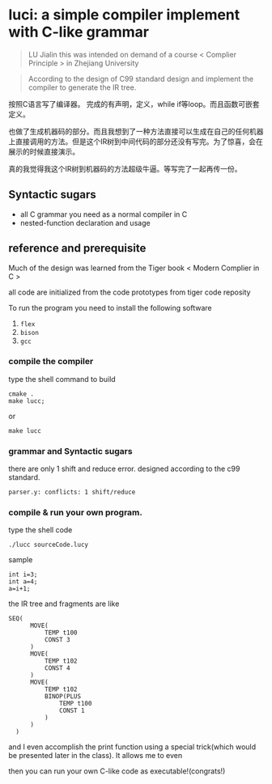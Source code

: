 # **luci**: a simple compiler implement with C-like grammar

> LU Jialin this was intended on demand of a course < Complier Principle > in Zhejiang University

> According to the design of C99 standard design and implement the compiler to generate the IR tree.

按照C语言写了编译器。 完成的有声明，定义，while if等loop。而且函数可嵌套定义。

也做了生成机器码的部分。而且我想到了一种方法直接可以生成在自己的任何机器上直接调用的方法。但是这个IR树到中间代码的部分还没有写完。为了惊喜，会在展示的时候直接演示。

真的我觉得我这个IR树到机器码的方法超级牛逼。等写完了一起再传一份。

## Syntactic sugars

- all C grammar you need as a normal compiler in C
- nested-function declaration and usage

## reference and prerequisite

Much of the design was learned from the Tiger book < Modern Complier in C >

all code are initialized from the code prototypes from tiger code reposity

To run the program you need to install the following software

1. `flex`
2. `bison`
3. `gcc`

### compile the compiler

type the shell command to build

```
cmake .
make lucc;
```

or

```
make lucc
```

### grammar and Syntactic sugars

there are only 1 shift and reduce error. designed according to the c99 standard.

```
parser.y: conflicts: 1 shift/reduce
```

### compile & run your own program.

type the shell code

```
./lucc sourceCode.lucy
```

sample

```
int i=3;
int a=4;
a=i+1;
```

the IR tree and fragments are like

```
SEQ(
      MOVE(
          TEMP t100
          CONST 3
      )
      MOVE(
          TEMP t102
          CONST 4
      )
      MOVE(
          TEMP t102
          BINOP(PLUS
              TEMP t100
              CONST 1
          )
      )
  )
```

and I even accomplish the print function using a special trick(which would be presented later in the class). It allows me to even

then you can run your own C-like code as executable!(congrats!)
